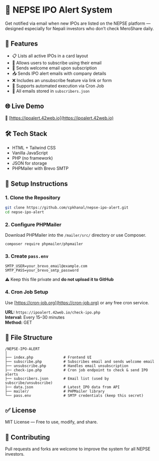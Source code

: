 # 📢 NEPSE IPO Alert System

Get notified via email when new IPOs are listed on the NEPSE platform — designed especially for Nepali investors who don’t check MeroShare daily.

## 🚀 Features

- 📋 Lists all active IPOs in a card layout
- 🔔 Allows users to subscribe using their email
- 📧 Sends welcome email upon subscription
- 📤 Sends IPO alert emails with company details
- ❌ Includes an unsubscribe feature via link or form
- 🔁 Supports automated execution via Cron Job
- 🧾 All emails stored in `subscribers.json`

## 🌐 Live Demo

🔗 [https://ipoalert.42web.io](https://ipoalert.42web.io)

## 🛠 Tech Stack

- HTML + Tailwind CSS
- Vanilla JavaScript
- PHP (no framework)
- JSON for storage
- PHPMailer with Brevo SMTP

## 📝 Setup Instructions

### 1. Clone the Repository

```bash
git clone https://github.com/cpkhanal/nepse-ipo-alert.git
cd nepse-ipo-alert
```

### 2. Configure PHPMailer

Download PHPMailer into the `/mailer/src/` directory or use Composer.

```
composer require phpmailer/phpmailer
```

### 3. Create `pass.env`

```env
SMTP_USER=your_brevo_email@example.com
SMTP_PASS=your_brevo_smtp_password
```

⚠️ Keep this file private and **do not upload it to GitHub**

### 4. Cron Job Setup

Use [https://cron-job.org](https://cron-job.org) or any free cron service.

**URL:** `https://ipoalert.42web.io/check-ipo.php`  
**Interval:** Every 15–30 minutes  
**Method:** GET

## 📁 File Structure

```
/NEPSE-IPO-ALERT
│
├── index.php              # Frontend UI
├── subscribe.php          # Subscribes email and sends welcome email
├── unsubscribe.php        # Handles email unsubscription
├── check-ipo.php          # Cron job endpoint to check & send IPO alerts
├── subscribers.json       # Email list (used by subscribe/unsubscribe)
├── data.json              # Latest IPO data from API
├── mailer/                # PHPMailer library
└── pass.env               # SMTP credentials (keep this secret)
```

## ✅ License

MIT License — Free to use, modify, and share.

## 🤝 Contributing

Pull requests and forks are welcome to improve the system for all NEPSE investors.
